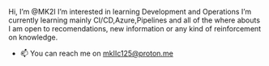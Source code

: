 Hi, I’m @MK2I
I’m interested in learning Development and Operations
I’m currently learning mainly CI/CD,Azure,Pipelines and all of the where abouts
I am open to recomendations, new information or any kind of reinforcement on knowledge.
- 📫 You can reach me on mkIIc125@proton.me 
